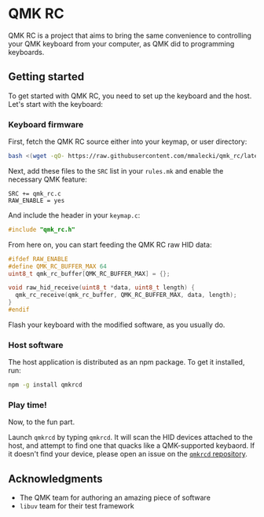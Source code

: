# QMK RC
QMK RC is a project that aims to bring the same convenience to controlling
your QMK keyboard from your computer, as QMK did to programming keyboards.

## Getting started
To get started with QMK RC, you need to set up the keyboard and the host. Let's
start with the keyboard:

### Keyboard firmware
First, fetch the QMK RC source either into your keymap, or user directory:

```sh
bash <(wget -qO- https://raw.githubusercontent.com/mmalecki/qmk_rc/latest/bin/qmkrc_fetch)
```
Next, add these files to the `SRC` list in your `rules.mk` and enable the necessary
QMK feature:

```
SRC += qmk_rc.c
RAW_ENABLE = yes
```

And include the header in your `keymap.c`:

```c
#include "qmk_rc.h"
```

From here on, you can start feeding the QMK RC raw HID data:

```c
#ifdef RAW_ENABLE
#define QMK_RC_BUFFER_MAX 64
uint8_t qmk_rc_buffer[QMK_RC_BUFFER_MAX] = {};

void raw_hid_receive(uint8_t *data, uint8_t length) {
  qmk_rc_receive(qmk_rc_buffer, QMK_RC_BUFFER_MAX, data, length);
}
#endif
```
Flash your keyboard with the modified software, as you usually do.

### Host software
The host application is distributed as an npm package. To get it installed, run:

```sh
npm -g install qmkrcd
```

### Play time!
Now, to the fun part.

Launch `qmkrcd` by typing `qmkrcd`. It will scan the HID devices attached to
the host, and attempt to find one that quacks like a QMK-supported keybaord.
If it doesn't find your device, please open an issue on the
[`qmkrcd` repository](https://github.com/mmalecki/qmkrcd).

## Acknowledgments
* The QMK team for authoring an amazing piece of software
* `libuv` team for their test framework
